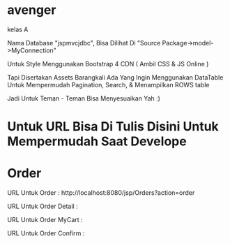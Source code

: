 # avenger
kelas A

Nama Database "jspmvcjdbc", Bisa Dilihat Di "Source Package->model->MyConnection"

Untuk Style Menggunakan Bootstrap 4 CDN ( Ambil CSS & JS Online )

Tapi Disertakan Assets Barangkali Ada Yang Ingin Menggunakan DataTable Untuk Mempermudah Pagination, Search, & Menampilkan ROWS table

Jadi Untuk Teman - Teman Bisa Menyesuaikan Yah :)

# Untuk URL Bisa Di Tulis Disini Untuk Mempermudah Saat Develope

# Order

URL Untuk Order           : http://localhost:8080/jsp/Orders?action=order

URL Untuk Order Detail    :

URL Untuk Order MyCart    :

URL Untuk Order Confirm   :
